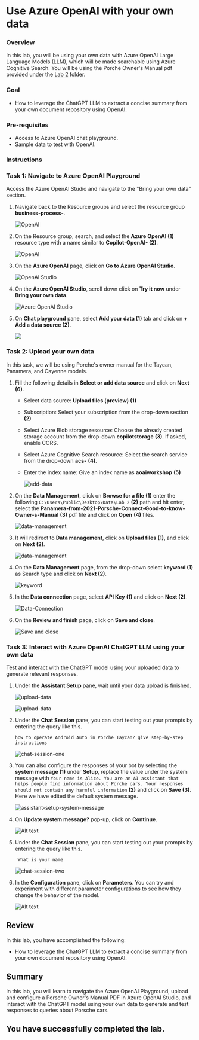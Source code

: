 # Use Azure OpenAI with your own data

### Overview
In this lab, you will be using your own data with Azure OpenAI Large Language Models (LLM), which will be made searchable using Azure Cognitive Search. You will be using the Porche Owner's Manual pdf provided under the [Lab 2](/SampleInvoices/Lab%202/) folder.

### Goal
* How to leverage the ChatGPT LLM to extract a concise summary from your own document repository using OpenAI.

### Pre-requisites
* Access to Azure OpenAI chat playground.
* Sample data to test with OpenAI.

### Instructions

### Task 1: Navigate to Azure OpenAI Playground

Access the Azure OpenAI Studio and navigate to the "Bring your own data" section.

1. Navigate back to the Resource groups and select the resource group **business-process-<inject key="Deployment ID" enableCopy="false"/>**.

   ![OpenAI](images/rgg.png)

2. On the Resource group, search, and select the **Azure OpenAI (1)** resource type with a name similar to **Copilot-OpenAI-<inject key="Deployment ID" enableCopy="false"/> (2)**.

   ![OpenAI](images/eyhackday3img1.png)

3. On the **Azure OpenAI** page, click on **Go to Azure OpenAI Studio**.

   ![OpenAI Studio](images/eyhackday3img2.png)

4. On the **Azure OpenAI Studio**, scroll down click on **Try it now** under **Bring your own data**.

   ![Azure OpenAI Studio](images/eyhackday3img3.png)

5. On **Chat playground** pane, select **Add your data (1)** tab and click on **+ Add a data source (2)**.

   ![](images/eyhackday3img4.png)

### Task 2: Upload your own data

In this task, we will be using Porche's owner manual for the Taycan, Panamera, and Cayenne models.

1. Fill the following details in **Select or add data source** and click on **Next** **(6)**.
    
    - Select data source: **Upload files (preview)** **(1)**

    - Subscription: Select your subscription from the drop-down section **(2)**

    - Select Azure Blob storage resource: Choose the already created storage account from the drop-down **copilotstorage<inject key="Deployment ID" enableCopy="false"/>** **(3)**. If asked, enable CORS.

    - Select Azure Cognitive Search resource: Select the search service from the drop-down **acs-<inject key="Deployment ID" enableCopy="false"/>** **(4)**.

    - Enter the index name: Give an index name as **aoaiworkshop** **(5)**

      ![add-data](images/bring-your-owndata-datasource.png) 

2. On the **Data Management**, click on **Browse for a file** **(1)** enter the following `C:\Users\Public\Desktop\Data\Lab 2` **(2)** path and hit enter, select the **Panamera-from-2021-Porsche-Connect-Good-to-know-Owner-s-Manual** **(3)** pdf  file and click on **Open** **(4)** files.

   ![data-management](images/data-management.png)

3. It will redirect to **Data management**, click on **Upload files** **(1)**, and click on **Next** **(2)**.

   ![data-management](images/bring-your-owndata-upload.png)

4. On the **Data Management** page, from the drop-down select **keyword (1)** as Search type and click on **Next (2)**.

   ![keyword](images/bring-your-owndata-datamanagment.png)

5. In the **Data connection** page, select **API Key** **(1)** and click on **Next (2)**.

   ![Data-Connection](images/bring-your-owndata-dataconnection.png)

6. On the **Review and finish** page, click on **Save and close**.

   ![Save and close](images/bring-your-owndata-save.png)

   <validation step="8f37ff68-c140-4a17-8af7-92838fba1d91" />

### Task 3: Interact with Azure OpenAI ChatGPT LLM using your own data

Test and interact with the ChatGPT model using your uploaded data to generate relevant responses.

1. Under the **Assistant Setup** pane, wait until your data upload is finished.

   ![upload-data](images/upload-data.png)

   ![upload-data](images/BPA3.png)

2. Under the **Chat Session** pane, you can start testing out your prompts by entering the query like this.

    ```
    how to operate Android Auto in Porche Taycan? give step-by-step instructions
    ```

      ![chat-session-one](images/newfor2.png)

3. You can also configure the responses of your bot by selecting the **system message (1)** under **Setup**, replace the value under the system message with `Your name is Alice. You are an AI assistant that helps people find information about Porche cars. Your responses should not contain any harmful information` **(2)** and click on **Save** **(3)**. Here we have edited the default system message.

   ![assistant-setup-system-message](images/eyhackday3img5.png)

4. On **Update system message?** pop-up, click on **Continue**.

   ![Alt text](images/newfor4.png)

5. Under the **Chat Session** pane, you can start testing out your prompts by entering the query like this.

    ```
     What is your name
    ```
   
   ![chat-session-two](images/eyhackday3img6.png)

6. In the **Configuration** pane, click on **Parameters**. You can try and experiment with different parameter configurations to see how they change the behavior of the model.

    ![Alt text](images/eyhackday3img7.png)

## Review

In this lab, you have accomplished the following:

* How to leverage the ChatGPT LLM to extract a concise summary from your own document repository using OpenAI.

## Summary

  In this lab, you will learn to navigate the Azure OpenAI Playground, upload and configure a Porsche Owner's Manual PDF in Azure OpenAI Studio, and interact with the ChatGPT model using your own data to generate and test responses to queries about Porsche cars.

## You have successfully completed the lab.
